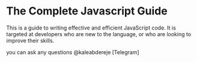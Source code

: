 # The Complete Javascript Guide

This is a guide to writing effective and efficient JavaScript code. It is targeted at developers who are new to the language, or who are looking to improve their skills.


you can ask any questions @kaleabdereje [Telegram]
